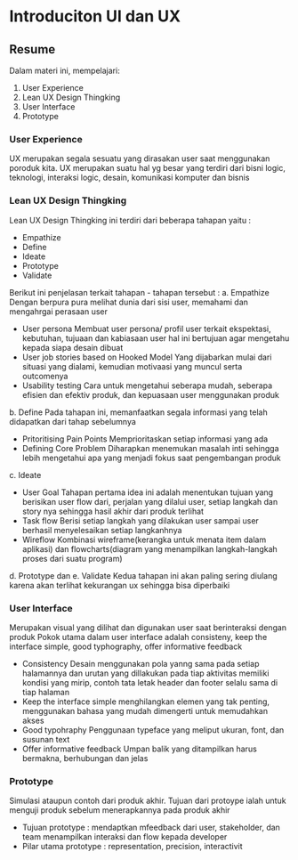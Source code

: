 # Introduciton UI dan UX

## Resume
Dalam materi ini, mempelajari:
1. User Experience
2. Lean UX Design Thingking
3. User Interface
4. Prototype


### User Experience
UX merupakan segala sesuatu yang dirasakan user saat menggunakan poroduk kita.
UX merupakan suatu hal yg besar yang terdiri dari bisni logic, teknologi, interaksi logic, desain, komunikasi komputer dan bisnis


### Lean UX Design Thingking
Lean UX Design Thingking ini terdiri dari beberapa tahapan yaitu :
- Empathize
- Define
- Ideate
- Prototype
- Validate

Berikut ini penjelasan terkait tahapan - tahapan tersebut :
a. Empathize 
Dengan berpura pura melihat dunia dari sisi user, memahami dan mengahrgai perasaan user
- User persona
Membuat user persona/ profil user terkait ekspektasi, kebutuhan, tujuaan dan kabiasaan user
hal ini bertujuan agar mengetahu kepada siapa desain dibuat
- User job stories based on Hooked Model
Yang dijabarkan mulai dari situasi yang dialami, kemudian motivaasi yang muncul serta outcomenya
- Usability testing
Cara untuk mengetahui seberapa mudah, seberapa efisien dan efektiv produk, dan kepuasaan user menggunakan produk

b. Define
Pada tahapan ini, memanfaatkan segala informasi yang telah didapatkan dari tahap sebelumnya
- Pritoritising Pain Points
Memprioritaskan setiap informasi yang ada
- Defining Core Problem
Diharapkan menemukan masalah inti sehingga lebih mengetahui apa yang menjadi fokus
saat pengembangan produk

c. Ideate
- User Goal
Tahapan pertama idea ini adalah menentukan tujuan yang berisikan user flow dari,  perjalan yang dilalui user, setiap langkah dan story nya sehingga hasil akhir dari produk terlihat
- Task flow
Berisi setiap langkah yang dilakukan user sampai user berhasil menyelesaikan setiap langkanhnya
- Wireflow
Kombinasi wireframe(kerangka untuk menata item dalam aplikasi) dan flowcharts(diagram yang menampilkan 
langkah-langkah proses dari suatu program)

d. Prototype dan e. Validate
Kedua tahapan ini akan paling sering diulang karena akan terlihat kekurangan ux sehingga
bisa diperbaiki


### User Interface
Merupakan visual yang dilihat dan digunakan user saat berinteraksi dengan produk
Pokok utama dalam user interface adalah consisteny, keep the interface simple, 
good typhography, offer informative feedback
- Consistency
Desain menggunakan pola yanng sama pada setiap halamannya dan urutan yang dillakukan pada tiap aktivitas memiliki kondisi yang mirip, contoh tata letak header dan footer selalu sama di tiap halaman
- Keep the interface simple
menghilangkan elemen yang tak penting, menggunakan bahasa yang mudah dimengerti untuk memudahkan akses
- Good typohraphy
Penggunaan typeface yang meliput ukuran, font, dan susunan text 
- Offer informative feedback
Umpan balik yang ditampilkan harus bermakna, berhubungan dan jelas

### Prototype
Simulasi ataupun contoh dari produk akhir. Tujuan dari protoype ialah untuk menguji produk sebelum menerapkannya pada produk akhir
- Tujuan prototype : mendaptkan mfeedback dari user, stakeholder, dan team
menampilkan interaksi dan flow kepada developer
- Pilar utama prototype : representation, precision, interactivit















